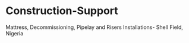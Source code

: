 # Construction-Support
Mattress, Decommissioning, Pipelay and Risers Installations- Shell Field, Nigeria
